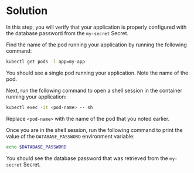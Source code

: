 # Solution

In this step, you will verify that your application is properly configured with the database password from the `my-secret` Secret.

Find the name of the pod running your application by running the following command:

```bash
kubectl get pods -l app=my-app
```

You should see a single pod running your application. Note the name of the pod.

Next, run the following command to open a shell session in the container running your application:

```bash
kubectl exec -it <pod-name> -- sh
```

Replace `<pod-name>` with the name of the pod that you noted earlier.

Once you are in the shell session, run the following command to print the value of the `DATABASE_PASSWORD` environment variable:

```bash
echo $DATABASE_PASSWORD
```

You should see the database password that was retrieved from the `my-secret` Secret.
